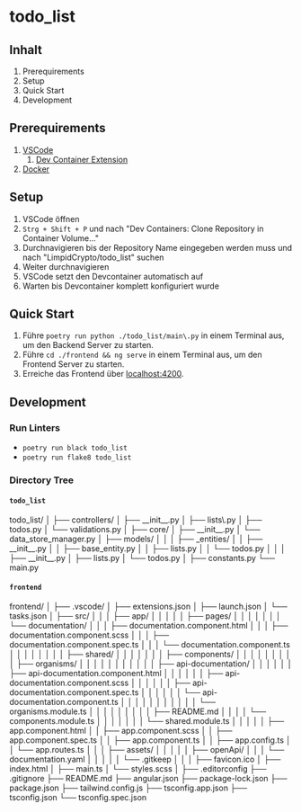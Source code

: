 # todo_list

## Inhalt

1. Prerequirements
2. Setup
3. Quick Start
4. Development

## Prerequirements

1. [VSCode](https://visualstudio.microsoft.com/de/free-developer-offers/)
    1. [Dev Container Extension](https://marketplace.visualstudio.com/items?itemName=ms-vscode-remote.remote-containers)
2. [Docker](https://www.docker.com/products/docker-desktop/)

## Setup

1. VSCode öffnen
2. `Strg + Shift + P` und nach "Dev Containers: Clone Repository in Container Volume..."
3. Durchnavigieren bis der Repository Name eingegeben werden muss und nach "LimpidCrypto/todo_list" suchen
4. Weiter durchnavigieren
5. VSCode setzt den Devcontainer automatisch auf
6. Warten bis Devcontainer komplett konfiguriert wurde

## Quick Start
1. Führe `poetry run python ./todo_list/main\.py` in einem Terminal aus, um den Backend Server zu starten.
2. Führe `cd ./frontend && ng serve` in einem Terminal aus, um den Frontend Server zu starten.
3. Erreiche das Frontend über [localhost:4200](http://localhost:4200).

## Development
### Run Linters
- `poetry run black todo_list`
- `poetry run flake8 todo_list`

### Directory Tree
#### `todo_list`
todo_list/
│
├── controllers/
│   ├── \_\_init\_\_\.py
│   ├── lists\\.py
│   ├── todos\.py
│   └── validations\.py
│
├── core/
│   ├── \_\_init\_\_\.py
│   └── data_store_manager\.py
│
├── models/
│   │
│   ├── _entities/
│   │   ├── \_\_init\_\_\.py
│   │   ├── base_entity\.py
│   │   ├── lists\.py
│   │   └── todos\.py
│   │
│   ├── \_\_init\_\_\.py
│   ├── lists\.py
│   └── todos\.py
│
├── constants\.py
└── main\.py
#### `frontend`
frontend/
│
├── .vscode/
│   ├── extensions.json
│   ├── launch.json
│   └── tasks.json
│
├── src/
│   │
│   ├── app/
│   │   │
│   │   ├── pages/
│   │   │   │
│   │   │   └── documentation/
│   │   │       ├── documentation.component.html
│   │   │       ├── documentation.component.scss
│   │   │       ├── documentation.component.spec.ts
│   │   │       └── documentation.component.ts
│   │   │
│   │   │
│   │   ├── shared/
│   │   │   │
│   │   │   ├── components/
│   │   │   │   │
│   │   │   │   ├── organisms/
│   │   │   │   │   │
│   │   │   │   │   ├── api-documentation/
│   │   │   │   │   │   ├── api-documentation.component.html
│   │   │   │   │   │   ├── api-documentation.component.scss
│   │   │   │   │   │   ├── api-documentation.component.spec.ts
│   │   │   │   │   │   └── api-documentation.component.ts
│   │   │   │   │   │
│   │   │   │   │   └── organisms.module.ts
│   │   │   │   │
│   │   │   │   ├── README\.md
│   │   │   │   └── components.module.ts
│   │   │   │
│   │   │   └── shared.module.ts
│   │   │
│   │   ├── app.component.html
│   │   ├── app.component.scss
│   │   ├── app.component.spec.ts
│   │   ├── app.component.ts
│   │   ├── app.config.ts
│   │   └── app.routes.ts
│   │
│   ├── assets/
│   │   │
│   │   ├── openApi/
│   │   │   └── documentation.yaml
│   │   │
│   │   └── .gitkeep
│   │
│   ├── favicon.ico
│   ├── index.html
│   ├── main.ts
│   └── styles.scss
│
├── .editorconfig
├── .gitignore
├── README\.md
├── angular.json
├── package-lock.json
├── package.json
├── tailwind.config.js
├── tsconfig.app.json
├── tsconfig.json
└── tsconfig.spec.json
